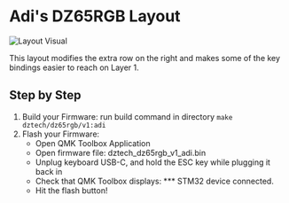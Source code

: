 # Adi's DZ65RGB Layout
![Layout Visual](https://i.imgur.com/xuFkvVI.png)

This layout modifies the extra row on the right and makes some of the key bindings easier to reach on Layer 1.
## Step by Step
1. Build your Firmware: run build command in directory
```make dztech/dz65rgb/v1:adi```
2. Flash your Firmware:
    * Open QMK Toolbox Application
    * Open firmware file: dztech_dz65rgb_v1_adi.bin
    * Unplug keyboard USB-C, and hold the ESC key while plugging it back in
    * Check that QMK Toolbox displays: *** STM32 device connected. 
    * Hit the flash button!
